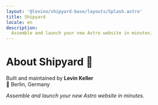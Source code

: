 ```yaml
---
layout: '@levino/shipyard-base/layouts/Splash.astro'
title: Shipyard
locale: en
description:
  Assemble and launch your new Astro website in minutes.
---
```


# About Shipyard 🚀

Built and maintained by **Levin Keller**  
📍 Berlin, Germany

*Assemble and launch your new Astro website in minutes.*
